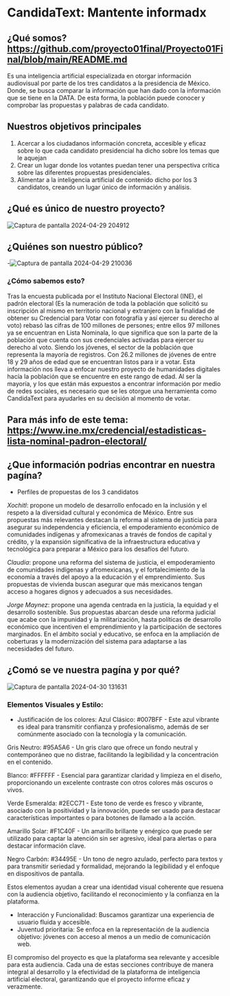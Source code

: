 # CandidaText: Mantente informadx
## ¿Qué somos?https://github.com/proyecto01final/Proyecto01Final/blob/main/README.md
Es una inteligencia artificial especializada en otorgar información audiovisual por parte de los tres candidatos a la presidencia de México.
Donde, se busca comparar la información que han dado con la información que se tiene en la DATA. De esta forma, la población puede conocer y comprobar las propuestas y palabras de cada candidato.
## Nuestros objetivos principales 
1. Acercar a los ciudadanos información concreta, accesible y eficaz sobre lo que cada candidato presidencial ha dicho sobre los temas que le aquejan
2. Crear un lugar donde los votantes puedan tener una perspectiva crítica sobre las diferentes propuestas presidenciales.
3. Alimentar a la inteligencia artificial de contenido dicho por los 3 candidatos, creando un lugar único de información y análisis.
## ¿Qué es único de nuestro proyecto?
![Captura de pantalla 2024-04-29 204912](https://github.com/proyecto01final/Proyecto01Final/assets/167474817/c502525b-b6df-40d1-b5f7-f6310c0d8311)
## ¿Quiénes son nuestro público?
-![Captura de pantalla 2024-04-29 210036](https://github.com/proyecto01final/Proyecto01Final/assets/167474817/73b7fb95-ed65-47b0-8656-a9a0e5717c5d) 
### ¿Cómo sabemos esto? 
Tras la encuesta publicada por el Instituto Nacional Electoral (INE), el padrón electoral (Es la numeración de toda la población que solicitó su inscripción al mismo en territorio nacional y extranjero con la finalidad de obtener su Credencial para Votar con fotografía y así ejercer su derecho al voto) rebasó las cifras de 100 millones de persones; entre ellos 97 millones ya se encuentran en Lista Nominala, lo que significa que son la parte de la población que cuenta con sus credenciales activadas para ejercer su derecho al voto.
Siendo los jóvenes, el sector de la población que representa la mayoría de registros. Con 26.2 millones de jóvenes de entre 18 y 29 años de edad que se encuentran listos para ir a votar. 
Esta información nos lleva a enfocar nuestro proyecto de humanidades digitales hacía la población que se encuentre en este rango de edad. Al ser la mayoría,  y los que están más expuestos a encontrar información por medio de redes sociales, es necesario que se les otorgue una herramienta como CandidaText para ayudarles en su decisión al momento de votar.
## Para más info de este tema: https://www.ine.mx/credencial/estadisticas-lista-nominal-padron-electoral/
## ¿Que información podrias encontrar en nuestra pagína? 
* Perfiles de propuestas de los 3 candidatos

_Xochitl_: propone un modelo de desarrollo enfocado en la inclusión y el respeto a la diversidad cultural y económica de México. Entre sus propuestas más relevantes destacan la reforma al sistema de justicia para asegurar su independencia y eficiencia, el empoderamiento económico de comunidades indígenas y afromexicanas a través de fondos de capital y crédito, y la expansión significativa de la infraestructura educativa y tecnológica para preparar a México para los desafíos del futuro.

_Claudia_: propone una reforma del sistema de justicia, el empoderamiento de comunidades indígenas y afromexicanas, y el fortalecimiento de la economía a través del apoyo a la educación y el emprendimiento. Sus propuestas de vivienda buscan asegurar que más mexicanos tengan acceso a hogares dignos y adecuados a sus necesidades. 

_Jorge Maynez_: propone una agenda centrada en la justicia, la equidad y el desarrollo sostenible. Sus propuestas abarcan desde una reforma judicial que acabe con la impunidad y la militarización, hasta políticas de desarrollo económico que incentiven el emprendimiento y la participación de sectores marginados. En el ámbito social y educativo, se enfoca en la ampliación de coberturas y la modernización del sistema para adaptarse a las necesidades del futuro. 
## ¿Comó se ve nuestra pagína y por qué? 
![Captura de pantalla 2024-04-30 131631](https://github.com/proyecto01final/Proyecto01Final/assets/167474817/31d6bd36-df85-4026-ab85-61335dba21ec)
### Elementos Visuales y Estilo:

* Justificación de los colores: 
Azul Clásico: #007BFF - Este azul vibrante es ideal para transmitir confianza y profesionalismo, además de ser comúnmente asociado con la tecnología y la comunicación.

Gris Neutro: #95A5A6 - Un gris claro que ofrece un fondo neutral y contemporáneo que no distrae, facilitando la legibilidad y la concentración en el contenido.

Blanco: #FFFFFF - Esencial para garantizar claridad y limpieza en el diseño, proporcionando un excelente contraste con otros colores más oscuros o vivos.

Verde Esmeralda: #2ECC71 - Este tono de verde es fresco y vibrante, asociado con la positividad y la innovación, puede ser usado para destacar características importantes o para botones de llamado a la acción.

Amarillo Solar: #F1C40F - Un amarillo brillante y enérgico que puede ser utilizado para captar la atención sin ser agresivo, ideal para alertas o para destacar información clave.

Negro Carbón: #34495E - Un tono de negro azulado, perfecto para textos y para transmitir seriedad y formalidad, mejorando la legibilidad y el enfoque en dispositivos de pantalla.

Estos elementos ayudan a crear una identidad visual coherente que resuena con la audiencia objetivo, facilitando el reconocimiento y la confianza en la plataforma.
* Interacción y Funcionalidad:
Buscamos garantizar una experiencia de usuario fluida y accesible.
* Juventud prioritaria:
Se enfoca en la representación de la audiencia objetivo: jóvenes con acceso al menos a un medio de comunicación web.

El compromiso del proyecto es que la plataforma sea relevante y accesible para esta audiencia.
Cada una de estas secciones contribuye de manera integral al desarrollo y la efectividad de la plataforma de inteligencia artificial electoral, garantizando que el proyecto informe eficaz y verazmente.


